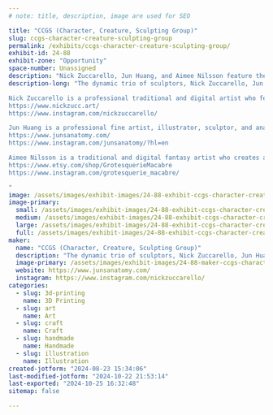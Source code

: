 ```yaml
---
# note: title, description, image are used for SEO

title: "CCGS (Character, Creature, Sculpting Group)"
slug: ccgs-character-creature-sculpting-group
permalink: /exhibits/ccgs-character-creature-sculpting-group/
exhibit-id: 24-88
exhibit-zone: "Opportunity"
space-number: Unassigned
description: "Nick Zuccarello, Jun Huang, and Aimee Nilsson feature their mixture of sculpture creations."
description-long: "The dynamic trio of sculptors, Nick Zuccarello, Jun Huang, and Aimee Nilsson, feature their sculpture creations. As professional artists and entrepreneurs, their artistic mixture of fantasy and reality will surely excite the eclectic interests of this year's guests.

Nick Zuccarello is a professional traditional and digital artist who features sci-fi and fantasy art. He creates characters, creatures, illustrations, and collectibles for games and the interactive entertainment industry.
https://www.nickzucc.art/
https://www.instagram.com/nickzuccarello/

Jun Huang is a professional fine artist, illustrator, sculptor, and anatomist for games, movies, and television. Professionals and hobbyists alike use his models for anatomy reference. He features a variety of human and animal models.
https://www.junsanatomy.com/
https://www.instagram.com/junsanatomy/?hl=en

Aimee Nilsson is a traditional and digital fantasy artist who creates art for movies, themed attractions, and the interactive entertainment industry. She features a variety of art prints and hand-made and printed sculptures.
https://www.etsy.com/shop/GrotesquerieMacabre
https://www.instagram.com/grotesquerie_macabre/

"
image: /assets/images/exhibit-images/24-88-exhibit-ccgs-character-creature-sculpting-group-maker-sfair-large.jpg
image-primary: 
  small: /assets/images/exhibit-images/24-88-exhibit-ccgs-character-creature-sculpting-group-maker-sfair-small.jpg
  medium: /assets/images/exhibit-images/24-88-exhibit-ccgs-character-creature-sculpting-group-maker-sfair-medium.jpg
  large: /assets/images/exhibit-images/24-88-exhibit-ccgs-character-creature-sculpting-group-maker-sfair-large.jpg
  full: /assets/images/exhibit-images/24-88-exhibit-ccgs-character-creature-sculpting-group-maker-sfair-full.jpg
maker: 
  name: "CCGS (Character, Creature, Sculpting Group)"
  description: "The dynamic trio of sculptors, Nick Zuccarello, Jun Huang, and Aimee Nilsson, feature their sculpture creations at the Maker’s Faire 2024. As professional artists and entrepreneurs, their artistic mixture of fantasy and reality will surely excite the eclectic interests of this year's guests."
  image-primary: /assets/images/exhibit-images/24-88-maker-ccgs-character-creature-sculpting-group-bannermaker-sfair-medium.jpg
  website: https://www.junsanatomy.com/
  instagram: https://www.instagram.com/nickzuccarello/
categories: 
  - slug: 3d-printing
    name: 3D Printing
  - slug: art
    name: Art
  - slug: craft
    name: Craft
  - slug: handmade
    name: Handmade
  - slug: illustration
    name: Illustration
created-jotform: "2024-08-23 15:34:06"
last-modified-jotform: "2024-10-22 21:53:14"
last-exported: "2024-10-25 16:32:48"
sitemap: false

---
```

